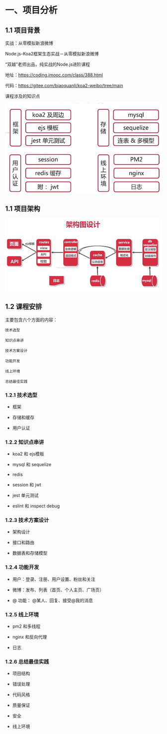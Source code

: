 # 一、项目分析

## 1.1 项目背景

实战：从零模拟新浪微博

Node.js-Koa2框架生态实战－从零模拟新浪微博

“双越”老师出品，纯实战的Node.js进阶课程

地址：<https://coding.imooc.com/class/388.html>

代码：<https://gitee.com/biaoquanli/koa2-weibo/tree/main>

课程涉及的知识点

![Alt text](./img/study.png)

## 1.1 项目架构

![Alt text](./img/jiagou.png)

## 1.2 课程安排

主要包含六个方面的内容：

    技术选型

    知识点串讲

    技术方案设计

    功能开发

    线上环境

    总结最佳实践

### 1.2.1 技术选型

* 框架

* 存储和缓存

* 用户认证

### 1.2.2 知识点串讲

* koa2 和 ejs模板

* mysql 和 sequelize

* redis

* session 和 jwt

* jest 单元测试

* eslint 和 inspect debug


### 1.2.3 技术方案设计

* 架构设计

* 接口和路由

* 数据表和存储模型


### 1.2.4 功能开发

* 用户：登录、注册、用户设置、粉丝和关注

* 微博：发布、列表（首页、个人主页、广场页）

* @ 功能： @某人、回复、接受@我的消息

### 1.2.5 线上环境

* pm2 和多线程

* nginx 和反向代理

* 日志

### 1.2.6 总结最佳实践

* 项目结构

* 错误处理

* 代码风格

* 质量保证

* 安全

* 线上环境


